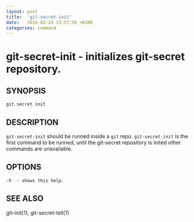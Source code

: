 ```yaml
---
layout: post
title:  'git-secret-init'
date:   2016-02-24 13:57:36 +0300
categories: command
---
```

git-secret-init - initializes git-secret repository.
====================================================

## SYNOPSIS

    git secret init


## DESCRIPTION
`git-secret-init` should be runned inside a `git` repo. `git-secret-init` is the first command to be runned, until the git-secret repository is inited other commands are unavailable.


## OPTIONS

    -h  - shows this help.


## SEE ALSO

git-init(1), git-secret-tell(1)
